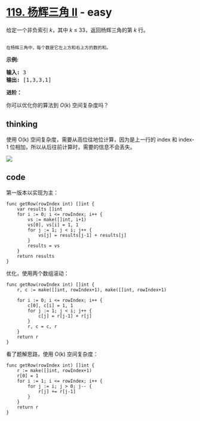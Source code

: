 # [119. 杨辉三角 II](https://leetcode-cn.com/problems/pascals-triangle-ii/) - easy

<p>给定一个非负索引&nbsp;<em>k</em>，其中 <em>k</em>&nbsp;&le;&nbsp;33，返回杨辉三角的第 <em>k </em>行。</p>

<p><img alt="" src="https://upload.wikimedia.org/wikipedia/commons/0/0d/PascalTriangleAnimated2.gif"></p>

<p><small>在杨辉三角中，每个数是它左上方和右上方的数的和。</small></p>

<p><strong>示例:</strong></p>

<pre><strong>输入:</strong> 3
<strong>输出:</strong> [1,3,3,1]
</pre>

<p><strong>进阶：</strong></p>

<p>你可以优化你的算法到 <em>O</em>(<em>k</em>) 空间复杂度吗？</p>


## thinking


使用 O(k) 空间复杂度，需要从高位往地位计算，因为是上一行的 index 和 index-1 位相加，所以从后往前计算时，需要的信息不会丢失。

![](https://pic.eirture.cn/pics/IMG_8AE519A76FA6-1.jpeg)


## code

第一版本以实现为主：

```golang
func getRow(rowIndex int) []int {
    var results []int
    for i := 0; i <= rowIndex; i++ {
        vs := make([]int, i+1)
        vs[0], vs[i] = 1, 1
        for j := 1; j < i; j++ {
            vs[j] = results[j-1] + results[j]
        }
        results = vs
    }
    return results
}
```

优化，使用两个数组滚动：

```golang
func getRow(rowIndex int) []int {
    r, c := make([]int, rowIndex+1), make([]int, rowIndex+1)

    for i := 0; i <= rowIndex; i++ {
        c[0], c[i] = 1, 1
        for j := 1; j < i; j++ {
            c[j] = r[j-1] + r[j]
        }
        r, c = c, r
    }
    return r
}
```

看了题解思路，使用 O(k) 空间复杂度：

```golang
func getRow(rowIndex int) []int {
    r := make([]int, rowIndex+1)
    r[0] = 1
    for i := 1; i <= rowIndex; i++ {
        for j := i; j > 0; j-- {
            r[j] += r[j-1]
        }
    }
    return r
}
```
